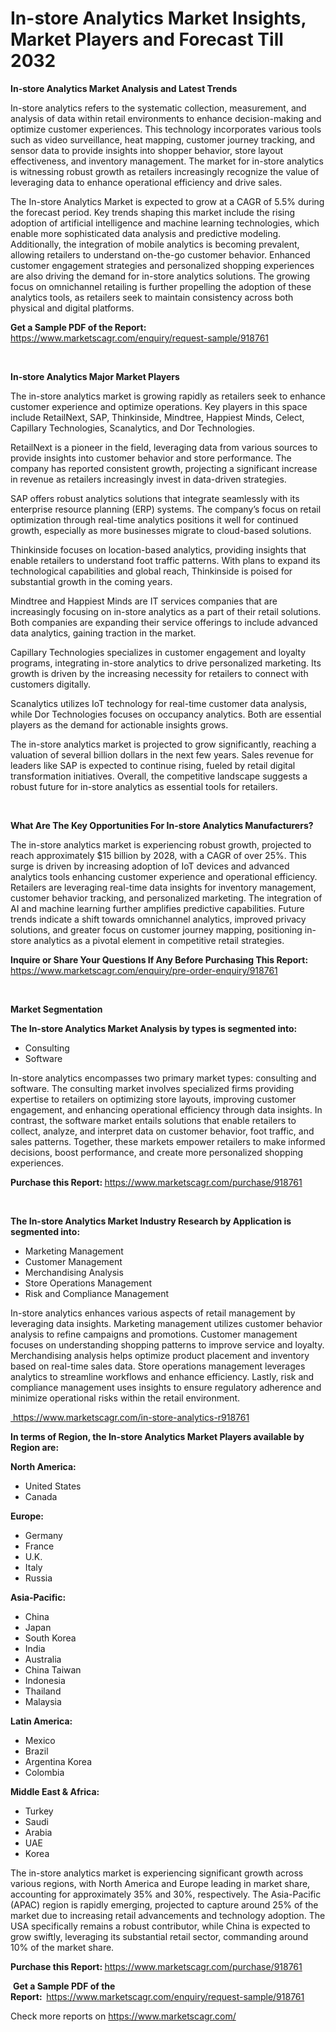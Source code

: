 <p><h1>In-store Analytics Market Insights, Market Players and Forecast Till 2032</h1></p><p><strong>In-store Analytics Market Analysis and Latest Trends</strong></p>
<p><p>In-store analytics refers to the systematic collection, measurement, and analysis of data within retail environments to enhance decision-making and optimize customer experiences. This technology incorporates various tools such as video surveillance, heat mapping, customer journey tracking, and sensor data to provide insights into shopper behavior, store layout effectiveness, and inventory management. The market for in-store analytics is witnessing robust growth as retailers increasingly recognize the value of leveraging data to enhance operational efficiency and drive sales.</p><p>The In-store Analytics Market is expected to grow at a CAGR of 5.5% during the forecast period. Key trends shaping this market include the rising adoption of artificial intelligence and machine learning technologies, which enable more sophisticated data analysis and predictive modeling. Additionally, the integration of mobile analytics is becoming prevalent, allowing retailers to understand on-the-go customer behavior. Enhanced customer engagement strategies and personalized shopping experiences are also driving the demand for in-store analytics solutions. The growing focus on omnichannel retailing is further propelling the adoption of these analytics tools, as retailers seek to maintain consistency across both physical and digital platforms.</p></p>
<p><strong>Get a Sample PDF of the Report:&nbsp;</strong> <a href="https://www.marketscagr.com/enquiry/request-sample/918761?utm_campaign=2990&utm_medium=2&utm_source=Github&utm_content=ia&utm_term=11032025&utm_id=in-store-analytics">https://www.marketscagr.com/enquiry/request-sample/918761</a></p>
<p>&nbsp;</p>
<p><strong>In-store Analytics Major Market Players</strong></p>
<p><p>The in-store analytics market is growing rapidly as retailers seek to enhance customer experience and optimize operations. Key players in this space include RetailNext, SAP, Thinkinside, Mindtree, Happiest Minds, Celect, Capillary Technologies, Scanalytics, and Dor Technologies.</p><p>RetailNext is a pioneer in the field, leveraging data from various sources to provide insights into customer behavior and store performance. The company has reported consistent growth, projecting a significant increase in revenue as retailers increasingly invest in data-driven strategies.</p><p>SAP offers robust analytics solutions that integrate seamlessly with its enterprise resource planning (ERP) systems. The company’s focus on retail optimization through real-time analytics positions it well for continued growth, especially as more businesses migrate to cloud-based solutions.</p><p>Thinkinside focuses on location-based analytics, providing insights that enable retailers to understand foot traffic patterns. With plans to expand its technological capabilities and global reach, Thinkinside is poised for substantial growth in the coming years.</p><p>Mindtree and Happiest Minds are IT services companies that are increasingly focusing on in-store analytics as a part of their retail solutions. Both companies are expanding their service offerings to include advanced data analytics, gaining traction in the market.</p><p>Capillary Technologies specializes in customer engagement and loyalty programs, integrating in-store analytics to drive personalized marketing. Its growth is driven by the increasing necessity for retailers to connect with customers digitally.</p><p>Scanalytics utilizes IoT technology for real-time customer data analysis, while Dor Technologies focuses on occupancy analytics. Both are essential players as the demand for actionable insights grows.</p><p>The in-store analytics market is projected to grow significantly, reaching a valuation of several billion dollars in the next few years. Sales revenue for leaders like SAP is expected to continue rising, fueled by retail digital transformation initiatives. Overall, the competitive landscape suggests a robust future for in-store analytics as essential tools for retailers.</p></p>
<p>&nbsp;</p>
<p><strong>What Are The Key Opportunities For In-store Analytics Manufacturers?</strong></p>
<p><p>The in-store analytics market is experiencing robust growth, projected to reach approximately $15 billion by 2028, with a CAGR of over 25%. This surge is driven by increasing adoption of IoT devices and advanced analytics tools enhancing customer experience and operational efficiency. Retailers are leveraging real-time data insights for inventory management, customer behavior tracking, and personalized marketing. The integration of AI and machine learning further amplifies predictive capabilities. Future trends indicate a shift towards omnichannel analytics, improved privacy solutions, and greater focus on customer journey mapping, positioning in-store analytics as a pivotal element in competitive retail strategies.</p></p>
<p><strong>Inquire or Share Your Questions If Any Before Purchasing This Report:</strong> <a href="https://www.marketscagr.com/enquiry/pre-order-enquiry/918761?utm_campaign=2990&utm_medium=2&utm_source=Github&utm_content=ia&utm_term=11032025&utm_id=in-store-analytics">https://www.marketscagr.com/enquiry/pre-order-enquiry/918761</a></p>
<p>&nbsp;</p>
<p><strong>Market Segmentation</strong></p>
<p><strong>The In-store Analytics Market Analysis by types is segmented into:</strong></p>
<p><ul><li>Consulting</li><li>Software</li></ul></p>
<p><p>In-store analytics encompasses two primary market types: consulting and software. The consulting market involves specialized firms providing expertise to retailers on optimizing store layouts, improving customer engagement, and enhancing operational efficiency through data insights. In contrast, the software market entails solutions that enable retailers to collect, analyze, and interpret data on customer behavior, foot traffic, and sales patterns. Together, these markets empower retailers to make informed decisions, boost performance, and create more personalized shopping experiences.</p></p>
<p><strong>Purchase this Report:&nbsp;</strong><a href="https://www.marketscagr.com/purchase/918761?utm_campaign=2990&utm_medium=2&utm_source=Github&utm_content=ia&utm_term=11032025&utm_id=in-store-analytics">https://www.marketscagr.com/purchase/918761</a></p>
<p>&nbsp;</p>
<p><strong>The In-store Analytics Market Industry Research by Application is segmented into:</strong></p>
<p><ul><li>Marketing Management</li><li>Customer Management</li><li>Merchandising Analysis</li><li>Store Operations Management</li><li>Risk and Compliance Management</li></ul></p>
<p><p>In-store analytics enhances various aspects of retail management by leveraging data insights. Marketing management utilizes customer behavior analysis to refine campaigns and promotions. Customer management focuses on understanding shopping patterns to improve service and loyalty. Merchandising analysis helps optimize product placement and inventory based on real-time sales data. Store operations management leverages analytics to streamline workflows and enhance efficiency. Lastly, risk and compliance management uses insights to ensure regulatory adherence and minimize operational risks within the retail environment.</p></p>
<p><a href="https://www.marketscagr.com/in-store-analytics-r918761?utm_campaign=2990&utm_medium=2&utm_source=Github&utm_content=ia&utm_term=11032025&utm_id=in-store-analytics">&nbsp;https://www.marketscagr.com/in-store-analytics-r918761</a></p>
<p><strong>In terms of Region, the In-store Analytics Market Players available by Region are:</strong></p>
<p>
    <p> <strong> North America: </strong>
        <ul>
            <li>United States</li>
            <li>Canada</li>
        </ul>
        </p> 
    <p> <strong> Europe: </strong>
        <ul>
            <li>Germany</li>
            <li>France</li>
            <li>U.K.</li>
            <li>Italy</li>
            <li>Russia</li>
        </ul>
        </p> 
    <p> <strong> Asia-Pacific: </strong>
        <ul>
            <li>China</li>
            <li>Japan</li>
            <li>South Korea</li>
            <li>India</li>
            <li>Australia</li>
            <li>China Taiwan</li>
            <li>Indonesia</li>
            <li>Thailand</li>
            <li>Malaysia</li>
        </ul>
        </p> 
    <p> <strong> Latin America: </strong>
        <ul>
            <li>Mexico</li>
            <li>Brazil</li>
            <li>Argentina Korea</li>
            <li>Colombia</li>
        </ul>
        </p> 
    <p> <strong> Middle East & Africa: </strong>
        <ul>
            <li>Turkey</li>
            <li>Saudi</li>
            <li>Arabia</li>
            <li>UAE</li>
            <li>Korea</li>
        </ul>
    </p>
    </p>
<p><p>The in-store analytics market is experiencing significant growth across various regions, with North America and Europe leading in market share, accounting for approximately 35% and 30%, respectively. The Asia-Pacific (APAC) region is rapidly emerging, projected to capture around 25% of the market due to increasing retail advancements and technology adoption. The USA specifically remains a robust contributor, while China is expected to grow swiftly, leveraging its substantial retail sector, commanding around 10% of the market share.</p></p>
<p><strong>Purchase this Report: </strong><a href="https://www.marketscagr.com/purchase/918761?utm_campaign=2990&utm_medium=2&utm_source=Github&utm_content=ia&utm_term=11032025&utm_id=in-store-analytics">https://www.marketscagr.com/purchase/918761</a></p>
<p>&nbsp;<strong>Get a Sample PDF of the Report:&nbsp;&nbsp;</strong><a href="https://www.marketscagr.com/enquiry/request-sample/918761?utm_campaign=2990&utm_medium=2&utm_source=Github&utm_content=ia&utm_term=11032025&utm_id=in-store-analytics">https://www.marketscagr.com/enquiry/request-sample/918761</a></p>
<p><strong></strong></p>
<p>Check more reports on <a href="https://www.marketscagr.com/?utm_campaign=2990&utm_medium=2&utm_source=Github&utm_content=ia&utm_term=11032025&utm_id=in-store-analytics">https://www.marketscagr.com/</a></p>